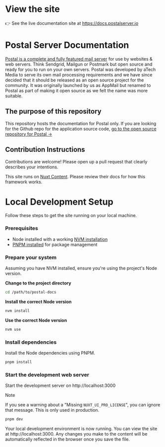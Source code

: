 # View the site
👉 See the live documentation site at https://docs.postalserver.io

# Postal Server Documentation
[Postal is a complete and fully featured mail server](https://postal.atech.media/) for use by websites & web servers. Think Sendgrid, Mailgun or Postmark but open source and ready for you to run on your own servers. Postal was developed by aTech Media to serve its own mail processing requirements and we have since decided that it should be released as an open source project for the community. It was originally launched by us as AppMail but renamed to Postal as part of making it open source as we felt the name was more suitable.

## The purpose of this repository
This repository hosts the documentation for Postal only. If you are looking for the Github repo for the application source code, [go to the open source repository for Postal →](https://github.com/postalserver/postal)

## Contribution Instructions
Contributions are welcome! Please open up a pull request that clearly describes your intentions.

This site runs on [Nuxt Content](https://content.nuxtjs.org/). Please review their docs for how this framework works.

# Local Development Setup
Follow these steps to get the site running on your local machine.

### Prerequisites
- Node installed with a working [NVM installation](https://github.com/nvm-sh/nvm)
- [PNPM installed](https://pnpm.io/installation) for package management

### Prepare your system
Assuming you have NVM installed, ensure you're using the project's Node version.

**Change to the project directory**
```bash
cd /path/to/postal-docs
```

**Install the correct Node version**
```bash
nvm install
```

**Use the correct Node version**
```bash
nvm use
```

### Install dependencies
Install the Node dependencies using PNPM.
```bash
pnpm install
```
### Start the development web server
Start the development server on http://localhost:3000

> [!NOTE]
> If you see a warning about a "Missing `NUXT_UI_PRO_LICENSE`", you can ignore that message. This is only used in production.

```bash
pnpm dev
```

Your local development environment is now running. You can view the site at http://localhost:3000. Any changes you make to the content will be automatically reflected in the browser once you save the file.